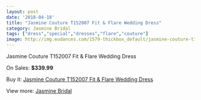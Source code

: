 ```yaml
---
layout: post
date: '2018-04-18'
title: "Jasmine Couture T152007 Fit & Flare Wedding Dress"
category: Jasmine Bridal
tags: ["dress","special","dresses","flare","couture"]
image: http://img.eudances.com/1579-thickbox_default/jasmine-couture-t152007-fit-flare-wedding-dress.jpg
---
```

Jasmine Couture T152007 Fit & Flare Wedding Dress

On Sales: **$339.99**
<a href="https://www.eudances.com/en/jasmine-bridal/558-jasmine-couture-t152007-fit-flare-wedding-dress.html"><amp-img layout="responsive" width="600" height="600" src="//img.eudances.com/1579-thickbox_default/jasmine-couture-t152007-fit-flare-wedding-dress.jpg" alt="Jasmine Couture T152007 Fit & Flare Wedding Dress 0" /></a>
<a href="https://www.eudances.com/en/jasmine-bridal/558-jasmine-couture-t152007-fit-flare-wedding-dress.html"><amp-img layout="responsive" width="600" height="600" src="//img.eudances.com/1580-thickbox_default/jasmine-couture-t152007-fit-flare-wedding-dress.jpg" alt="Jasmine Couture T152007 Fit & Flare Wedding Dress 1" /></a>

Buy it: [Jasmine Couture T152007 Fit & Flare Wedding Dress](https://www.eudances.com/en/jasmine-bridal/558-jasmine-couture-t152007-fit-flare-wedding-dress.html "Jasmine Couture T152007 Fit & Flare Wedding Dress")

View more: [Jasmine Bridal](https://www.eudances.com/en/6-jasmine-bridal "Jasmine Bridal")
